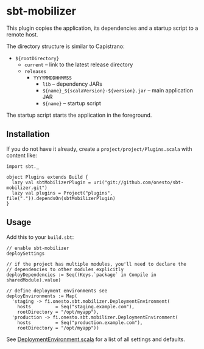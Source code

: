 sbt-mobilizer
=============

This plugin copies the application, its dependencies and a startup script to a remote host.

The directory structure is similar to Capistrano:
* `${rootDirectory}`
    * `current` – link to the latest release directory
    * `releases`
        * `YYYYMMDDHHMMSS`
            * `lib` – dependency JARs
            * `${name}_${scalaVersion}-${version}.jar` – main application JAR
            * `${name}` – startup script

The startup script starts the application in the foreground.


Installation
------------

If you do not have it already, create a `project/project/Plugins.scala` with content like:
 
    import sbt._
    
    object Plugins extends Build {
      lazy val sbtMobilizerPlugin = uri("git://github.com/onesto/sbt-mobilizer.git")
      lazy val plugins = Project("plugins", file(".")).dependsOn(sbtMobilizerPlugin)
    }


Usage
-----

Add this to your `build.sbt`:

    // enable sbt-mobilizer
    deploySettings
    
    // if the project has multiple modules, you'll need to declare the
    // dependencies to other modules explicitly
    deployDependencies := Seq((Keys.`package` in Compile in sharedModule).value)
    
    // define deployment environments see 
    deployEnvironments := Map(
      'staging -> fi.onesto.sbt.mobilizer.DeploymentEnvironment(
        hosts         = Seq("staging.example.com"),
        rootDirectory = "/opt/myapp"),
      'production -> fi.onesto.sbt.mobilizer.DeploymentEnvironment(
        hosts         = Seq("production.example.com"),
        rootDirectory = "/opt/myapp"))

See [DeploymentEnvironment.scala](src/main/scala/fi/onesto/sbt/mobilizer/DeploymentEnvironment.scala) for a list of all settings and defaults.